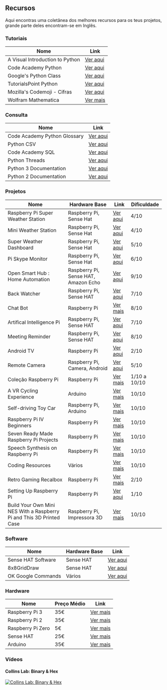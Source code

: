 ## Recursos

Aqui encontras uma coletânea dos melhores recursos para os teus projetos, grande parte deles encontram-se em Inglês.

### Tutoriais  
  
|Nome  |Link  |
|---|---|  
|A Visual Introduction to Python |[Ver aqui](https://hourofpython.trinket.io/a-visual-introduction-to-python#/welcome/an-hour-of-code) |
|Code Academy Python |[Ver aqui](https://www.codecademy.com/learn/python)  |  
|Google's Python Class  |[Ver aqui](https://developers.google.com/edu/python/)  |  
|TutorialsPoint Python  |[Ver aqui](http://www.tutorialspoint.com/python/)  |  
|Mozilla's Codemoji - Cifras  |[Ver aqui](https://codemoji.org/#/welcome)  |  
|Wolfram Mathematica  |[Ver mais](https://www.raspberrypi.org/learning/getting-started-with-mathematica/)  |  

### Consulta  

|Nome  |Link  |
|---|---|
|Code Academy Python Glossary  |[Ver aqui](https://www.codecademy.com/articles/glossary-python)  |  
|Python CSV  |[Ver aqui](https://pythonprogramming.net/reading-csv-files-python-3/)  |  
|Code Academy SQL  |[Ver aqui](https://www.codecademy.com/learn/learn-sql)  |  
|Python Threads  |[Ver aqui](https://pymotw.com/2/threading/)  |  
|Python 3 Documentation  |[Ver aqui](https://docs.python.org/3/)  |  
|Python 2 Documentation  |[Ver aqui](https://docs.python.org/2/)  |  

### Projetos  
  
|Nome  |Hardware Base  |Link  |Dificuldade |
|---|---|---|---|
|Raspberry Pi Super Weather Station  |Raspberry Pi, Sense Hat  |[Ver aqui](http://www.instructables.com/id/Build-a-Raspberry-Pi-SUPER-Weather-Station/)  |4/10  |  
|Mini Weather Station  |Raspberry Pi, Sense Hat  |[Ver aqui](https://www.hackster.io/idreams/make-a-mini-weather-station-with-a-raspberry-pi-2-and-sense-447866?ref=part&ref_id=13643&offset=1)  |4/10  |  
|Super Weather Dashboard  |Raspberry Pi, Sense Hat  |[Ver aqui](http://hackaday.com/2015/10/25/raspberry-pi-sense-hat-super-weather-dashboard/)  |5/10  |  
|Pi Skype Monitor  |Raspberry Pi, Sense Hat  |[Ver aqui](https://www.hackster.io/corky2003/pi-skype-monitor-ddc391?ref=platform&ref_id=425_trending__beginner_&offset=67)  |6/10  |  
|Open Smart Hub : Home Automation  |Raspberry Pi, Sense HAT, Amazon Echo  |[Ver aqui](https://www.hackster.io/anthony-ngu/open-source-home-hub-26e5c7)  |9/10  |  
|Back Watcher  |Raspberry Pi, Sense HAT  |[Ver aqui](https://github.com/NunoFilipeSantos/finappsparty2015)  |7/10  |  
|Chat Bot  |Raspberry Pi  |[Ver mais](http://lifehacker.com/how-i-turned-my-resume-into-a-chat-bot-1775565350)  |8/10  |  
|Artifical Intelligence Pi  |Raspberry Pi, Sense HAT  |[Ver aqui](https://github.com/the-raspberry-pi-guy/Artificial-Intelligence-Pi)  |7/10  |  
|Meeting Reminder  |Raspberry Pi, Sense HAT  |[Ver aqui](http://makezine.com/projects/get-a-flashing-meeting-reminder-with-a-raspberry-pi/)  |8/10  |  
|Android TV  |Raspberry Pi  |[Ver aqui](http://geektillithertz.com/wordpress/index.php/2016/06/02/android-tv-for-raspberry-pi-3/)  |2/10  |  
|Remote Camera  |Raspberry Pi, Camera, Android  |[Ver aqui](http://www.butterflytv.net/en/2015/07/01/build-a-camera-with-raspberry-pi-to-watch-live-on-mobile/)  |5/10  |  
|Coleção Raspberry Pi  |Raspberry Pi  |[Ver mais](https://www.raspberrypi.org/resources/)  |1/10 a 10/10  |
|A VR Cycling Experience  |Arduino  |[Ver mais](https://pauldyan.wordpress.com/2016/01/24/my-vr-bike/)   |10/10  |
|Self-driving Toy Car  |Raspberry Pi, Arduino  |[Ver mais](http://fossbytes.com/programmer-makes-self-driving-toy-car-powered-by-raspberry-pi-arduino-python/)  |10/10  |
|Raspberry Pi IV Beginners  |Raspberry Pi  |[Ver mais](https://www.youtube.com/user/RaspberryPiBeginners/playlists)  |10/10  |
|Seven Ready Made Raspberry Pi Projects  |Raspberry Pi  |[Ver mais](http://lifehacker.com/seven-ready-made-raspberry-pi-projects-you-can-install-1691368805)  |10/10  |
|Speech Synthesis on Raspberry Pi  |Raspberry Pi  |[Ver mais](https://learn.adafruit.com/speech-synthesis-on-the-raspberry-pi)  |10/10  |
|Coding Resources |Vários |[Ver mais](http://resources.thecodingcorner.com/search/label/5%20Stars) |10/10  |  
|Retro Gaming Recalbox  |Raspberry Pi  |[Ver mais](http://www.recalbox.com)  |2/10  |  
|Setting Up Raspberry Pi  |Raspberry Pi  |[Ver aqui](http://lifehacker.com/the-always-up-to-date-guide-to-setting-up-your-raspberr-1781419054)  |1/10  |  
|Build Your Own Mini NES With a Raspberry Pi and This 3D Printed Case  |Raspberry Pi, Impressora 3D  |[Ver mais](http://lifehacker.com/build-your-own-mini-nes-with-a-raspberry-pi-and-this-3d-1783674650)  |10/10 |
  
### Software  
  
|Nome  |Hardware Base  |Link  | 
|---|---|---|   
|Sense HAT Software|Sense HAT  |[Ver aqui](http://pythonhosted.org/sense-hat/)  |  
|8x8GridDraw |Sense HAT  |[Ver aqui](https://github.com/topshed/RPi_8x8GridDraw)  | 
|OK Google Commands  |Vários  |[Ver aqui](http://ok-google.io)  |   
  
### Hardware  

|Nome  |Preço Médio  |Link  |
|---|---|---|  
|Raspberry Pi 3 |35€ |[Ver mais](https://www.raspberrypi.org/blog/raspberry-pi-3-on-sale/) |  
|Raspberry Pi 2  |35€  |[Ver mais](https://www.raspberrypi.org/products/raspberry-pi-2-model-b/)  |
|Raspberry Pi Zero |5€ |[Ver mais](https://www.raspberrypi.org/products/pi-zero/) |  
|Sense HAT  |25€  |[Ver mais](https://www.raspberrypi.org/products/sense-hat/)  |
|Arduino  |35€  |[Ver mais](https://store.arduino.cc/product/GBX00066)  |
  
### Vídeos  
  
#### Collins Lab: Binary & Hex
[![Collins Lab: Binary & Hex](http://img.youtube.com/vi/jvx-NrILgpE/0.jpg)](https://www.youtube.com/watch?v=jvx-NrILgpE)  
  